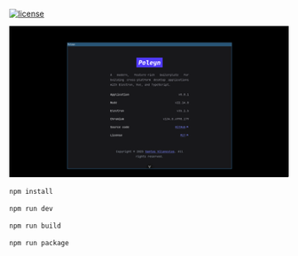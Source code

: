 [![license](https://img.shields.io/github/license/SantosVilanculos/electron)](https://github.com/SantosVilanculos/electron/blob/main/LICENSE)

![screenshot](./screenshot.png)

```sh
npm install
```

```sh
npm run dev
```

```sh
npm run build
```

```sh
npm run package
```
